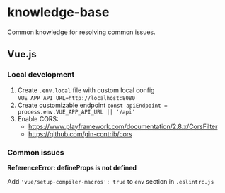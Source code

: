 # knowledge-base

Common knowledge for resolving common issues.

## Vue.js

### Local development

1. Create `.env.local` file with custom local config `VUE_APP_API_URL=http://localhost:8080`
2. Create customizable endpoint `const apiEndpoint = process.env.VUE_APP_API_URL || '/api'`
3. Enable CORS:
    - https://www.playframework.com/documentation/2.8.x/CorsFilter
    - https://github.com/gin-contrib/cors

### Common issues

**ReferenceError: defineProps is not defined**

Add `'vue/setup-compiler-macros': true` to `env` section in `.eslintrc.js`
